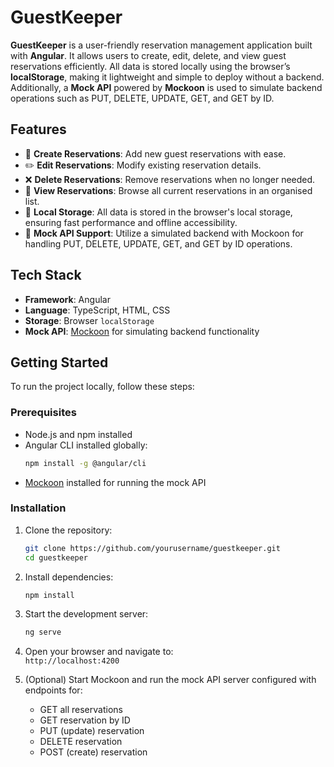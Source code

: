 # GuestKeeper

**GuestKeeper** is a user-friendly reservation management application built with **Angular**. It allows users to create, edit, delete, and view guest reservations efficiently. All data is stored locally using the browser’s **localStorage**, making it lightweight and simple to deploy without a backend. Additionally, a **Mock API** powered by **Mockoon** is used to simulate backend operations such as PUT, DELETE, UPDATE, GET, and GET by ID.

## Features

- 📝 **Create Reservations**: Add new guest reservations with ease.
- ✏️ **Edit Reservations**: Modify existing reservation details.
- ❌ **Delete Reservations**: Remove reservations when no longer needed.
- 👀 **View Reservations**: Browse all current reservations in an organised list.
- 💾 **Local Storage**: All data is stored in the browser's local storage, ensuring fast performance and offline accessibility.
- 🔄 **Mock API Support**: Utilize a simulated backend with Mockoon for handling PUT, DELETE, UPDATE, GET, and GET by ID operations.

## Tech Stack

- **Framework**: Angular
- **Language**: TypeScript, HTML, CSS
- **Storage**: Browser `localStorage`
- **Mock API**: [Mockoon](https://mockoon.com/) for simulating backend functionality

## Getting Started

To run the project locally, follow these steps:

### Prerequisites

- Node.js and npm installed
- Angular CLI installed globally:  
  ```bash
  npm install -g @angular/cli
  ```
- [Mockoon](https://mockoon.com/) installed for running the mock API

### Installation

1. Clone the repository:
   ```bash
   git clone https://github.com/yourusername/guestkeeper.git
   cd guestkeeper
   ```

2. Install dependencies:
   ```bash
   npm install
   ```

3. Start the development server:
   ```bash
   ng serve
   ```

4. Open your browser and navigate to:  
   `http://localhost:4200`

5. (Optional) Start Mockoon and run the mock API server configured with endpoints for:
   - GET all reservations
   - GET reservation by ID
   - PUT (update) reservation
   - DELETE reservation
   - POST (create) reservation
